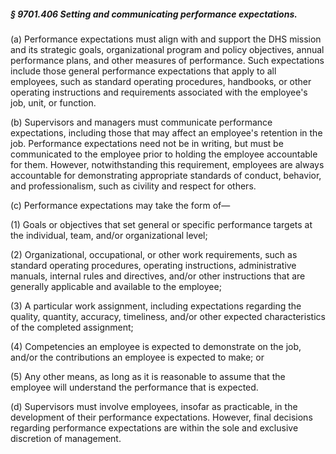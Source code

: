 ##### § 9701.406 Setting and communicating performance expectations. #####

(a) Performance expectations must align with and support the DHS mission and its strategic goals, organizational program and policy objectives, annual performance plans, and other measures of performance. Such expectations include those general performance expectations that apply to all employees, such as standard operating procedures, handbooks, or other operating instructions and requirements associated with the employee's job, unit, or function.

(b) Supervisors and managers must communicate performance expectations, including those that may affect an employee's retention in the job. Performance expectations need not be in writing, but must be communicated to the employee prior to holding the employee accountable for them. However, notwithstanding this requirement, employees are always accountable for demonstrating appropriate standards of conduct, behavior, and professionalism, such as civility and respect for others.

(c) Performance expectations may take the form of—

(1) Goals or objectives that set general or specific performance targets at the individual, team, and/or organizational level;

(2) Organizational, occupational, or other work requirements, such as standard operating procedures, operating instructions, administrative manuals, internal rules and directives, and/or other instructions that are generally applicable and available to the employee;

(3) A particular work assignment, including expectations regarding the quality, quantity, accuracy, timeliness, and/or other expected characteristics of the completed assignment;

(4) Competencies an employee is expected to demonstrate on the job, and/or the contributions an employee is expected to make; or

(5) Any other means, as long as it is reasonable to assume that the employee will understand the performance that is expected.

(d) Supervisors must involve employees, insofar as practicable, in the development of their performance expectations. However, final decisions regarding performance expectations are within the sole and exclusive discretion of management.